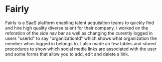 # Fairly

Fairly is a SaaS platform enabling talent acquisition teams to quickly find and hire high quality diverse talent for their company. I worked on the reforation of the side nav bar as well as changing the curently logged in users "userId" to say "organizationId" which shows what organization the member whos logged in belongs to. I also made an few tables and stored procedures to show which social media links are associated with the user and some forms that allow you to add, edit and delete a link.
